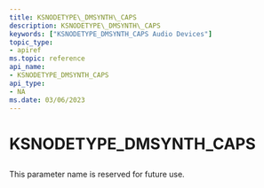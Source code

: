 ```yaml
---
title: KSNODETYPE\_DMSYNTH\_CAPS
description: KSNODETYPE\_DMSYNTH\_CAPS
keywords: ["KSNODETYPE_DMSYNTH_CAPS Audio Devices"]
topic_type:
- apiref
ms.topic: reference
api_name:
- KSNODETYPE_DMSYNTH_CAPS
api_type:
- NA
ms.date: 03/06/2023
---
```



# KSNODETYPE\_DMSYNTH\_CAPS


## <span id="ddk_ksnodetype_dmsynth_caps_ks"></span><span id="DDK_KSNODETYPE_DMSYNTH_CAPS_KS"></span>


This parameter name is reserved for future use.

 

 





